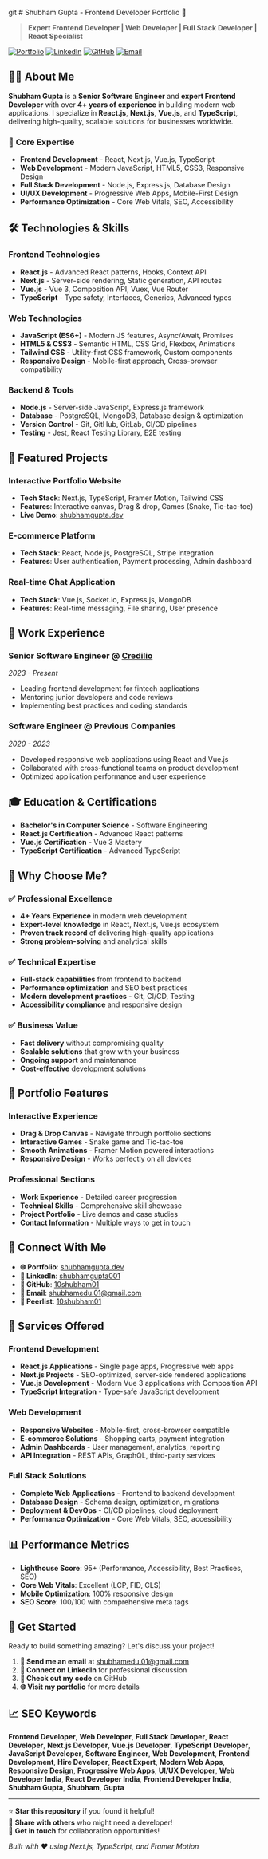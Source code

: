 git # Shubham Gupta - Frontend Developer Portfolio 🚀

> **Expert Frontend Developer | Web Developer | Full Stack Developer | React Specialist**

[![Portfolio](https://img.shields.io/badge/Portfolio-Live-brightgreen)](https://www.shubhamgupta.dev)
[![LinkedIn](https://img.shields.io/badge/LinkedIn-Connect-blue)](https://www.linkedin.com/in/shubhamgupta001/)
[![GitHub](https://img.shields.io/badge/GitHub-Follow-black)](https://github.com/10shubham01)
[![Email](https://img.shields.io/badge/Email-Contact-red)](mailto:shubhamedu.01@gmail.com)

## 👨‍💻 About Me

**Shubham Gupta** is a **Senior Software Engineer** and **expert Frontend Developer** with over **4+ years of experience** in building modern web applications. I specialize in **React.js**, **Next.js**, **Vue.js**, and **TypeScript**, delivering high-quality, scalable solutions for businesses worldwide.

### 🎯 **Core Expertise**
- **Frontend Development** - React, Next.js, Vue.js, TypeScript
- **Web Development** - Modern JavaScript, HTML5, CSS3, Responsive Design
- **Full Stack Development** - Node.js, Express.js, Database Design
- **UI/UX Development** - Progressive Web Apps, Mobile-First Design
- **Performance Optimization** - Core Web Vitals, SEO, Accessibility

## 🛠️ **Technologies & Skills**

### **Frontend Technologies**
- **React.js** - Advanced React patterns, Hooks, Context API
- **Next.js** - Server-side rendering, Static generation, API routes
- **Vue.js** - Vue 3, Composition API, Vuex, Vue Router
- **TypeScript** - Type safety, Interfaces, Generics, Advanced types

### **Web Technologies**
- **JavaScript (ES6+)** - Modern JS features, Async/Await, Promises
- **HTML5 & CSS3** - Semantic HTML, CSS Grid, Flexbox, Animations
- **Tailwind CSS** - Utility-first CSS framework, Custom components
- **Responsive Design** - Mobile-first approach, Cross-browser compatibility

### **Backend & Tools**
- **Node.js** - Server-side JavaScript, Express.js framework
- **Database** - PostgreSQL, MongoDB, Database design & optimization
- **Version Control** - Git, GitHub, GitLab, CI/CD pipelines
- **Testing** - Jest, React Testing Library, E2E testing

## 🚀 **Featured Projects**

### **Interactive Portfolio Website**
- **Tech Stack**: Next.js, TypeScript, Framer Motion, Tailwind CSS
- **Features**: Interactive canvas, Drag & drop, Games (Snake, Tic-tac-toe)
- **Live Demo**: [shubhamgupta.dev](https://www.shubhamgupta.dev)

### **E-commerce Platform**
- **Tech Stack**: React, Node.js, PostgreSQL, Stripe integration
- **Features**: User authentication, Payment processing, Admin dashboard

### **Real-time Chat Application**
- **Tech Stack**: Vue.js, Socket.io, Express.js, MongoDB
- **Features**: Real-time messaging, File sharing, User presence

## 💼 **Work Experience**

### **Senior Software Engineer** @ [Credilio](https://credilio.com)
*2023 - Present*
- Leading frontend development for fintech applications
- Mentoring junior developers and code reviews
- Implementing best practices and coding standards

### **Software Engineer** @ Previous Companies
*2020 - 2023*
- Developed responsive web applications using React and Vue.js
- Collaborated with cross-functional teams on product development
- Optimized application performance and user experience

## 🎓 **Education & Certifications**
- **Bachelor's in Computer Science** - Software Engineering
- **React.js Certification** - Advanced React patterns
- **Vue.js Certification** - Vue 3 Mastery
- **TypeScript Certification** - Advanced TypeScript

## 🌟 **Why Choose Me?**

### **✅ Professional Excellence**
- **4+ Years Experience** in modern web development
- **Expert-level knowledge** in React, Next.js, Vue.js ecosystem
- **Proven track record** of delivering high-quality applications
- **Strong problem-solving** and analytical skills

### **✅ Technical Expertise**
- **Full-stack capabilities** from frontend to backend
- **Performance optimization** and SEO best practices
- **Modern development practices** - Git, CI/CD, Testing
- **Accessibility compliance** and responsive design

### **✅ Business Value**
- **Fast delivery** without compromising quality
- **Scalable solutions** that grow with your business
- **Ongoing support** and maintenance
- **Cost-effective** development solutions

## 📱 **Portfolio Features**

### **Interactive Experience**
- **Drag & Drop Canvas** - Navigate through portfolio sections
- **Interactive Games** - Snake game and Tic-tac-toe
- **Smooth Animations** - Framer Motion powered interactions
- **Responsive Design** - Works perfectly on all devices

### **Professional Sections**
- **Work Experience** - Detailed career progression
- **Technical Skills** - Comprehensive skill showcase
- **Project Portfolio** - Live demos and case studies
- **Contact Information** - Multiple ways to get in touch

## 🔗 **Connect With Me**

- **🌐 Portfolio**: [shubhamgupta.dev](https://www.shubhamgupta.dev)
- **💼 LinkedIn**: [shubhamgupta001](https://www.linkedin.com/in/shubhamgupta001/)
- **🐙 GitHub**: [10shubham01](https://github.com/10shubham01)
- **📧 Email**: [shubhamedu.01@gmail.com](mailto:shubhamedu.01@gmail.com)
- **📱 Peerlist**: [10shubham01](https://peerlist.io/10shubham01/project/shubhams-portfolio)

## 🎯 **Services Offered**

### **Frontend Development**
- **React.js Applications** - Single page apps, Progressive web apps
- **Next.js Projects** - SEO-optimized, server-side rendered applications
- **Vue.js Development** - Modern Vue 3 applications with Composition API
- **TypeScript Integration** - Type-safe JavaScript development

### **Web Development**
- **Responsive Websites** - Mobile-first, cross-browser compatible
- **E-commerce Solutions** - Shopping carts, payment integration
- **Admin Dashboards** - User management, analytics, reporting
- **API Integration** - REST APIs, GraphQL, third-party services

### **Full Stack Solutions**
- **Complete Web Applications** - Frontend to backend development
- **Database Design** - Schema design, optimization, migrations
- **Deployment & DevOps** - CI/CD pipelines, cloud deployment
- **Performance Optimization** - Core Web Vitals, SEO, accessibility

## 📊 **Performance Metrics**

- **Lighthouse Score**: 95+ (Performance, Accessibility, Best Practices, SEO)
- **Core Web Vitals**: Excellent (LCP, FID, CLS)
- **Mobile Optimization**: 100% responsive design
- **SEO Score**: 100/100 with comprehensive meta tags

## 🚀 **Get Started**

Ready to build something amazing? Let's discuss your project!

1. **📧 Send me an email** at [shubhamedu.01@gmail.com](mailto:shubhamedu.01@gmail.com)
2. **💼 Connect on LinkedIn** for professional discussion
3. **🐙 Check out my code** on GitHub
4. **🌐 Visit my portfolio** for more details

## 📈 **SEO Keywords**

**Frontend Developer**, **Web Developer**, **Full Stack Developer**, **React Developer**, **Next.js Developer**, **Vue.js Developer**, **TypeScript Developer**, **JavaScript Developer**, **Software Engineer**, **Web Development**, **Frontend Development**, **Hire Developer**, **React Expert**, **Modern Web Apps**, **Responsive Design**, **Progressive Web Apps**, **UI/UX Developer**, **Web Developer India**, **React Developer India**, **Frontend Developer India**, **Shubham Gupta**, **Shubham**, **Gupta**

---

⭐ **Star this repository** if you found it helpful!  
🔗 **Share with others** who might need a developer!  
📧 **Get in touch** for collaboration opportunities!

*Built with ❤️ using Next.js, TypeScript, and Framer Motion*
